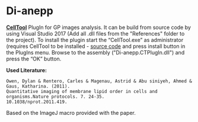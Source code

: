 # Di-anepp
[**CellTool**](https://dnarepair.bas.bg/software/CellTool/) PlugIn for GP images analysis. It can be build from source code by using Visual Studio 2017 (Add all .dll files from the "References" folder to the project). To install the plugin start the “CellTool.exe” as administrator (requires CellTool to be installed - [source code](https://github.com/GDanovski/CellTool) and press install button in the PlugIns menu. Browse to the assembly ("Di-anepp.CTPlugIn.dll") and press the “OK” button.

**Used Literature:**
```
Owen, Dylan & Rentero, Carles & Magenau, Astrid & Abu siniyeh, Ahmed & Gaus, Katharina. (2011). 
Quantitative imaging of membrane lipid order in cells and organisms.Nature protocols. 7. 24-35.
10.1038/nprot.2011.419.
```
Based on the ImageJ macro provided with the paper. 


